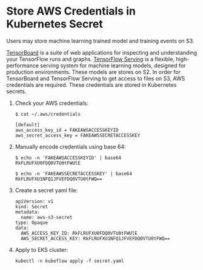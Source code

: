 # Store AWS Credentials in Kubernetes Secret

Users may store machine learning trained model and training events on S3. 

[TensorBoard](https://github.com/tensorflow/tensorboard) is a suite of web applications for inspecting and understanding your TensorFlow runs and graphs. [TensorFlow Serving](https://www.tensorflow.org/tfx/guide/serving) is a flexible, high-performance serving system for machine learning models, designed for production environments. These models are stores on S2. In order for TensorBoard and TensorFlow Serving to get access to files on S3, AWS credentials are required. These credentials are stored in Kubernetes secrets.

1. Check your AWS credentials:

   ```
   $ cat ~/.aws/credentials

   [default]
   aws_access_key_id = FAKEAWSACCESSKEYID
   aws_secret_access_key = FAKEAWSSECRETACCESSKEY
   ```

2. Manually encode credentials using base 64:

   ```
   $ echo -n 'FAKEAWSACCESSKEYID' | base64
   RkFLRUFXU0FDQ0VTU0tFWUlE

   $ echo -n 'FAKEAWSSECRETACCESSKEY' | base64
   RkFLRUFXU1NFQ1JFVEFDQ0VTU0tFWQ==
   ```

3. Create a secret yaml file:

   ```
   apiVersion: v1
   kind: Secret
   metadata:
     name: aws-s3-secret
   type: Opaque
   data:
     AWS_ACCESS_KEY_ID: RkFLRUFXU0FDQ0VTU0tFWUlE
     AWS_SECRET_ACCESS_KEY: RkFLRUFXU1NFQ1JFVEFDQ0VTU0tFWQ==
   ```

4. Apply to EKS cluster:

   ```
   kubectl -n kubeflow apply -f secret.yaml
   ```
